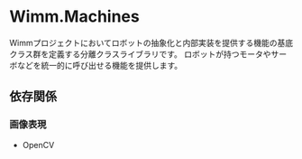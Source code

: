 ﻿# Wimm.Machines

Wimmプロジェクトにおいてロボットの抽象化と内部実装を提供する機能の基底クラス群を定義する分離クラスライブラリです。
ロボットが持つモータやサーボなどを統一的に呼び出せる機能を提供します。

## 依存関係
### 画像表現
- OpenCV